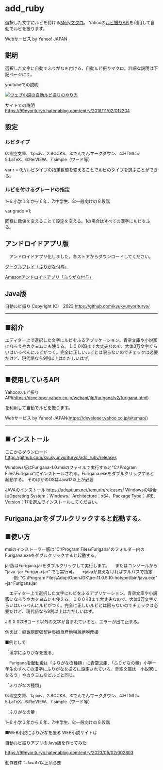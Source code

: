 # add_ruby
選択した文字にルビを付ける[Meryマクロ](https://www.haijin-boys.com/wiki/)。
Yahooの[ルビ振りAPI](https://developer.yahoo.co.jp/webapi/jlp/furigana/v2/furigana.html)を利用して自動でルビを振ります。

[Webサービス by Yahoo! JAPAN](https://developer.yahoo.co.jp/sitemap/)



## 説明


選択した文字に自動でふりがなを付ける、自動ルビ振りマクロ。詳細な説明は下記ページにて。

youtubeでの説明

[![ウェブ小説の自動ルビ振りのやり方](http://img.youtube.com/vi/G1RC-Xbu-qg/0.jpg)](https://www.youtube.com/watch?v=G1RC-Xbu-qg)

サイトでの説明
https://99nyorituryo.hatenablog.com/entry/2016/11/02/012204

## 設定
###  ルビタイプ
 
0:青空文庫、1:pixiv、2:BCCKS、3:でんでんマークダウン、4:HTML5、5:LaTeX、6:Re:VIEW、7:simple（ワード等）

var r = 0;//ルビタイプの指定数値を変えることでルビのタイプを選ぶことができる。

### ルビを付けるグレードの指定
1~6:小学１年から６年、7:中学生、8:一般向けの８段階

var grade =1;

同様に数値を変えることで設定を変える。1の場合はすべての漢字にルビをふる。

## アンドロイドアプリ版
　アンドロイドアプリ化しました。各ストアからダウンロードしてください。
 
[グーグルプレイ「ふりがな付与」](https://play.google.com/store/apps/details?id=com.websarva.wings.android.frigana)

[Amazonアンドロイドアプリ「ふりがな付与」](https://www.amazon.co.jp/exec/obidos/ASIN/B07TBFT3BG/99hatena-22/)
## Java版
自動ルビ振り
Copyright (C)　2023 https://github.com/kyukyunyorituryo/

-----------------------------------------------------------------------------------------
■紹介
-----------------------------------------------------------------------------------------
エディター上で選択した文字にルビをふるアプリケーション。青空文庫や小説家になろうやカクヨムにも使える。１００KBまで大丈夫なので、大体3万文字ぐらいはいっぺんにルビがつく。完全に正しいルビとは限らないのでチェックは必要だけど、現代語なら9割以上はただしいはず。


-----------------------------------------------------------------------------------------
■使用しているAPI
-----------------------------------------------------------------------------------------


Yahooのルビ振りAPI(https://developer.yahoo.co.jp/webapi/jlp/furigana/v2/furigana.html)

を利用して自動でルビを振ります。

Webサービス by Yahoo! JAPAN(https://developer.yahoo.co.jp/sitemap/)


-----------------------------------------------------------------------------------------
■インストール
-----------------------------------------------------------------------------------------
ここからダウンロード
https://github.com/kyukyunyorituryo/add_ruby/releases

Windows版はFurigana-1.0.msiのファイルで実行すると"C:\Program Files\Furigana"にインストールされる。Furigana.exeをダブルクリックすると起動する。
そのほかのOSはJava17以上が必要

JAVAのインストール
https://adoptium.net/temurin/releases/
Windowsの場合はOperating System：Windows、Architecture：x64、Package Type：JRE、Version：17を選んでインストールしてください。

Furigana.jarをダブルクリックすると起動する。
-----------------------------------------------------------------------------------------
■使い方
-----------------------------------------------------------------------------------------


msiのインストーラー版は"C:\Program Files\Furigana"のフォルダー内のFurigana.exeをダブルクリックすると起動する。

jar版はFurigana.jarをダブルクリックして実行します。 　またはコンソールから "java -jar Furigana.jar" でも実行可。 　※javaが見えなければフルパスで指定 　　例: "C:\Program Files\AdoptOpenJDK\jre-11.0.5.10-hotspot\bin/java.exe" -jar Furigana.jar




　エディター上で選択した文字にルビをふるアプリケーション。青空文庫や小説家になろうやカクヨムにも使える。１００KBまで大丈夫なので、大体3万文字ぐらいはいっぺんにルビがつく。完全に正しいルビとは限らないのでチェックは必要だけど、現代語なら9割以上はただしいはず。

JIS X 0208コード以外の文字が含まれていると、エラーが出て止まる。

例えば：軀銳閱旣强契戶吳娛歲產尙稅說絕脫彥姬

■例として

「漢字にふりがなを振る」

　Furiganaを起動後は「ふりがなの種類」に青空文庫、「ふりがなの量」小学一年生のすべての漢字にふりがなを振るに設定されている。青空文庫は「小説家になろう」やカクヨムなどルビと同じ。

「ふりがなの種類」

0:青空文庫、1:pixiv、2:BCCKS、3:でんでんマークダウン、4:HTML5、5:LaTeX、6:Re:VIEW、7:simple（ワード等）

「ふりがなの量」

1~6:小学１年から６年、7:中学生、8:一般向けの８段階




■WEB小説にふりがなを振る
WEB小説サイトは


自動ルビ振りアプリのJava版を作ってみた


https://99nyorituryo.hatenablog.com/entry/2023/05/02/002803



動作要件：Java17以上が必要
